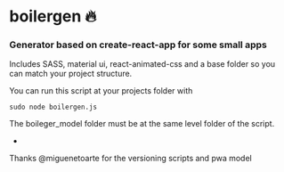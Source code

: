 # boilergen :fire:

### Generator based on create-react-app for some small apps

Includes SASS, material ui, react-animated-css and a base folder so you can match your project structure.

You can run this script at your projects folder with 

`sudo node boilergen.js`

The boileger_model folder must be at the same level folder of the script.


-
Thanks @miguenetoarte for the versioning scripts and pwa model
